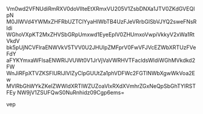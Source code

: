 Vm0wd2VFNUdiRmRXV0doVllteEtXRmxVU205V1ZsbDNXa1JTV0ZKdGVEQlpN
M0JIWVd4YWMxZHFRbUZTClYyaHlWbTB4UzFJeVRrbGlSbVJYQ2sweFNsRldi
WGhoVXpKT2MxZHVSbGRpUmxwd1EyeEplV0ZHUmxoVwpiVkkyV2xWa1RtVkdV
bk5pUjNCVFlraENWVkV5TVV0U2JHUlpZMFprV0FwVFJVcEZWbXRTUzFVeFdY
aFYKYmxaWFlsaENWRlJVUWt0V1JrVjVaVWRHVTFacldsWldiWGhMVkdkd2FW
WnJiRFpXTVZKSFlURlJlVlZyClpGUUtZa1phVDFWc2FGTlNWbXgwWkVoa2Ew
MVlRbGhWYkZKelZWWldXRTlWZUZoaVIxRXdXVmhrZGxNeQpSbGhTYlRSTFEy
NW9jV1ZSUFQwS0NuRnhidz09Cgp6ems=

vep